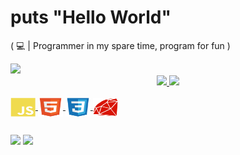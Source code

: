 # puts "Hello World"

( 💻 | Programmer in my spare time, program for fun )<br/>

<img src="https://readme-typing-svg.herokuapp.com?font=Fira+Code&weight=600&duration=5200&pause=10000&color=C50000&width=600&height=40&lines=On+a+Journey+to+Becoming+a+Full-Stack+Developer!"/>
<div align="center">
  <a href="https://github.com/Spyei">
  <img height="180em" src="https://github-readme-stats.vercel.app/api?username=Spyei&show_icons=true&theme=dracula&include_all_commits=true&count_private=true"/>
  <img height="180em" src="https://github-readme-stats.vercel.app/api/top-langs/?username=Spyei&layout=compact&hide=shell,nix&theme=dracula"/>
</div>

<div style="display: inline_block"><br>
  <img align="center"  height="30" width="40" src="https://raw.githubusercontent.com/devicons/devicon/master/icons/javascript/javascript-plain.svg">
  <img align="center"  height="30" width="40" src="https://raw.githubusercontent.com/devicons/devicon/master/icons/html5/html5-original.svg">
  <img align="center"  height="30" width="40" src="https://raw.githubusercontent.com/devicons/devicon/master/icons/css3/css3-original.svg">
  <img align="center" height="30" width="40" src="https://github.com/devicons/devicon/blob/master/icons/ruby/ruby-plain.svg">
</div> 

##

<a href="https://www.youtube.com/channel/UCvraKRNzDL2oKxtMitw3cBw"><img src="https://img.shields.io/badge/YouTube-FF0000?style=for-the-badge&logo=youtube&logoColor=white"></a>
<a href="https://discod.com/users/955095844275781693"><img src="https://img.shields.io/badge/Discord-7289DA?style=for-the-badge&logo=discord&logoColor=white"></a> 
